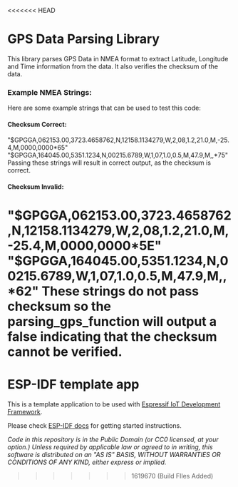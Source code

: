 <<<<<<< HEAD
# GPS Data Parsing Library
This library parses GPS Data in NMEA format to extract Latitude, Longitude and Time information from the data.
It also verifies the checksum of the data.
### Example NMEA Strings:
Here are some example strings that can be used to test this code:
#### Checksum Correct:
"$GPGGA,062153.00,3723.4658762,N,12158.1134279,W,2,08,1.2,21.0,M,-25.4,M,0000,0000*65"
"$GPGGA,164045.00,5351.1234,N,00215.6789,W,1,07,1.0,0.5,M,47.9,M,,*75"
Passing these strings will result in correct output, as the checksum is correct.
#### Checksum Invalid:
"$GPGGA,062153.00,3723.4658762,N,12158.1134279,W,2,08,1.2,21.0,M,-25.4,M,0000,0000*5E"
"$GPGGA,164045.00,5351.1234,N,00215.6789,W,1,07,1.0,0.5,M,47.9,M,,*62"
These strings do not pass checksum so the parsing_gps_function will output a false indicating that the checksum cannot be verified.
=======
ESP-IDF template app
====================

This is a template application to be used with [Espressif IoT Development Framework](https://github.com/espressif/esp-idf).

Please check [ESP-IDF docs](https://docs.espressif.com/projects/esp-idf/en/latest/get-started/index.html) for getting started instructions.

*Code in this repository is in the Public Domain (or CC0 licensed, at your option.)
Unless required by applicable law or agreed to in writing, this
software is distributed on an "AS IS" BASIS, WITHOUT WARRANTIES OR
CONDITIONS OF ANY KIND, either express or implied.*
>>>>>>> 1619670 (Build FIles Added)
